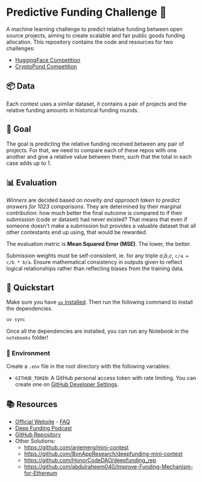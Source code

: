 # Predictive Funding Challenge 🌱

A machine learning challenge to predict relative funding between open source projects, aiming to create scalable and fair public goods funding allocation. This repository contains the code and resources for two challenges:

- [HuggingFace Competition](https://huggingface.co/spaces/DeepFunding/PredictiveFundingChallengeforOpenSourceDependencies)
- [CryptoPond Competition](https://cryptopond.xyz/modelfactory/detail/306250)

## 📦 Data

Each contest uses a similar dataset, it contains a pair of projects and the relative funding amounts in historical funding rounds.

## 🎯 Goal

The goal is predicting the relative funding received between any pair of projects. For that, we need to compare each of these repos with one another and give a relative value between them, such that the total in each case adds up to 1.

## 📊 Evaluation

*Winners* are decided based on *novelty and approach taken to predict answers for 1023 comparisons*. They are determined by their marginal contribution: how much better the final outcome is compared to if their submission (code or dataset) had never existed? That means that even if someone doesn't make a submission but provides a valuable dataset that all other contestants end up using, that would be rewarded.

The evaluation metric is **Mean Squared Error (MSE)**. The lower, the better.

Submission weights must be self-consistent, ie. for any triple _a_,_b_,_c_, `c/a = c/b * b/a`. Ensure mathematical consistency in outputs given to reflect logical relationships rather than reflecting biases from the training data.

## 🚀 Quickstart

Make sure you have [`uv` installed](https://docs.astral.sh/uv/). Then run the following command to install the dependencies.

```bash
uv sync
```

Once all the dependencies are installed, you can run any Notebook in the `notebooks` folder!

### 🔐 Environment

Create a `.env` file in the root directory with the following variables:

- `GITHUB_TOKEN`: A GitHub personal access token with rate limiting. You can create one on [GitHub Developer Settings](https://github.com/settings/tokens?type=beta).

## 📚 Resources

- [Official Website](https://deepfunding.org) - [FAQ](https://deepfunding.org/faq)
- [Deep Funding Podcast](https://www.youtube.com/watch?v=ygaEBHYllPU)
- [GitHub Repository](https://github.com/deepfunding/dependency-graph)
- Other Solutions:
  - https://github.com/aniemerg/mini-contest
  - https://github.com/BonAppResearch/deepfunding-mini-contest
  - https://github.com/HonorCodeDAO/deepfunding_rep
  - https://github.com/abdulraheem040/Improve-Funding-Mechanism-for-Ethereum
